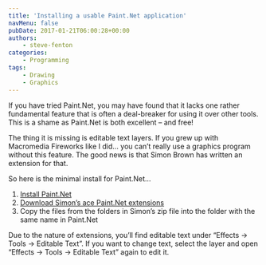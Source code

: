 ```yaml
---
title: 'Installing a usable Paint.Net application'
navMenu: false
pubDate: 2017-01-21T06:00:28+00:00
authors:
    - steve-fenton
categories:
    - Programming
tags:
    - Drawing
    - Graphics
---
```


If you have tried Paint.Net, you may have found that it lacks one rather fundamental feature that is often a deal-breaker for using it over other tools. This is a shame as Paint.Net is both excellent – and free!

The thing it is missing is editable text layers. If you grew up with Macromedia Fireworks like I did… you can’t really use a graphics program without this feature. The good news is that Simon Brown has written an extension for that.

So here is the minimal install for Paint.Net…

1. [Install Paint.Net](http://www.getpaint.net/index.html)
2. [Download Simon’s ace Paint.Net extensions](http://forums.getpaint.net/index.php?/topic/10056-editable-text-v10-stable/)
3. Copy the files from the folders in Simon’s zip file into the folder with the same name in Paint.Net

Due to the nature of extensions, you’ll find editable text under “Effects -> Tools -> Editable Text”. If you want to change text, select the layer and open “Effects -> Tools -> Editable Text” again to edit it.
